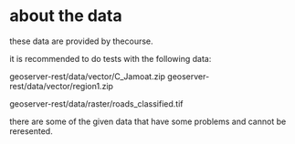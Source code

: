 # about the data

these data are provided by thecourse.

it is recommended to do tests with the following data:

geoserver-rest/data/vector/C_Jamoat.zip
geoserver-rest/data/vector/region1.zip

geoserver-rest/data/raster/roads_classified.tif

there are some of the given data that have some problems and cannot be reresented.

